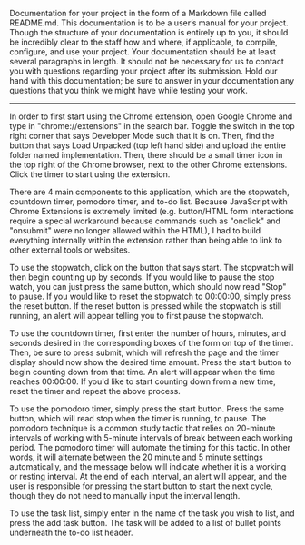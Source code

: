 Documentation for your project in the form of a Markdown file called README.md.
This documentation is to be a user’s manual for your project.
Though the structure of your documentation is entirely up to you,
it should be incredibly clear to the staff how and where, if applicable, to compile, configure, and use your project.
Your documentation should be at least several paragraphs in length.
It should not be necessary for us to contact you with questions regarding your project after its submission.
Hold our hand with this documentation; be sure to answer in your documentation any questions that you think we might have while testing your work.

-----
In order to first start using the Chrome extension, open Google Chrome and type in "chrome://extensions" in the search bar. Toggle the switch in the top
right corner that says Developer Mode such that it is on. Then, find the button that says Load Unpacked (top left hand side) and upload the entire folder named
implementation. Then, there should be a small timer icon in the top right of the Chrome browser, next to the other Chrome extensions. Click the timer
to start using the extension.

There are 4 main components to this application, which are the stopwatch, countdown timer, pomodoro timer, and to-do list. Because
JavaScript with Chrome Extensions is extremely limited (e.g. button/HTML form interactions require a special workaround because commands such as "onclick"
and "onsubmit" were no longer allowed within the HTML), I had to build everything internally within the extension rather than being able to link to other
external tools or websites.

To use the stopwatch, click on the button that says start. The stopwatch will then begin counting up by seconds. If you would like to pause the stop watch,
you can just press the same button, which should now read "Stop" to pause. If you would like to reset the stopwatch to 00:00:00, simply press the reset button.
If the reset button is pressed while the stopwatch is still running, an alert will appear telling you to first pause the stopwatch.

To use the countdown timer, first enter the number of hours, minutes, and seconds desired in the corresponding boxes of the form on top of the timer. Then, be
sure to press submit, which will refresh the page and the timer display should now show the desired time amount. Press the start button to begin counting down
from that time. An alert will appear when the time reaches 00:00:00. If you'd like to start counting down from a new time, reset the timer and repeat the above
process.

To use the pomodoro timer, simply press the start button. Press the same button, which will read stop when the timer is running, to pause. The pomodoro technique
is a common study tactic that relies on 20-minute intervals of working with 5-minute intervals of break between each working period. The pomodoro timer will
automate the timing for this tactic. In other words, it will alternate between the 20 minute and 5 minute settings automatically, and the message below will
indicate whether it is a working or resting interval. At the end of each interval, an alert will appear, and the user is responsible for pressing the start
button to start the next cycle, though they do not need to manually input the interval length.

To use the task list, simply enter in the name of the task you wish to list, and press the add task button. The task will be added to a list of bullet points
underneath the to-do list header.



